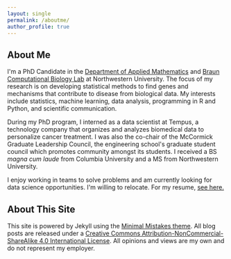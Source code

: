 ```yaml
---
layout: single
permalink: /aboutme/
author_profile: true
---
```


## About Me

I'm a PhD Candidate in the [Department of Applied Mathematics](https://www.mccormick.northwestern.edu/applied-math/) and 
[Braun Computational Biology Lab](https://www.feinberg.northwestern.edu/faculty-profiles/az/profile.html?xid=23119) at Northwestern University. The focus of my research
is on developing statistical methods to find genes and mechanisms
that  contribute to disease from biological data. My interests
include statistics, machine learning, data analysis, programming in R and
Python, and scientific communication.

During my PhD program, I interned as a data scientist at Tempus, a technology
company that organizes and analyzes biomedical data to personalize cancer
treatment. I was also the co-chair of the McCormick Graduate Leadership Council,
the engineering school's graduate student council which promotes community
amongst its students. I received a BS *magna cum laude* from Columbia University 
and a MS from Northwestern University. 

I enjoy working in teams to solve problems and am currently looking for data
science opportunities. I'm willing to relocate. For my resume, [see here.](https://drive.google.com/file/d/1-aXxS_yfp3WJINEmG5ckBTJ1ZGCsWRm_/view?usp=sharing)


## About This Site

This site is powered by Jekyll using the 
[Minimal Mistakes theme](https://mmistakes.github.io/minimal-mistakes/). All blog posts are
released under a 
[Creative Commons Attribution-NonCommercial-ShareAlike 4.0 International License](https://creativecommons.org/licenses/by-nc-sa/4.0/). All
opinions and views are my own and do not represent my employer.








